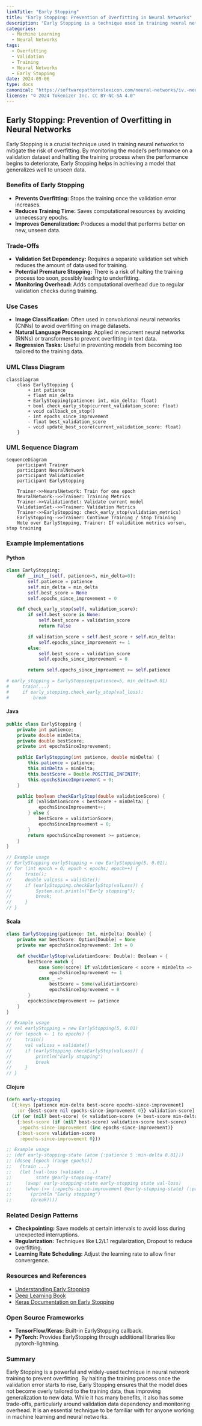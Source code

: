 ```yaml
---
linkTitle: "Early Stopping"
title: "Early Stopping: Prevention of Overfitting in Neural Networks"
description: "Early Stopping is a technique used in training neural networks to prevent overfitting by halting training when the validation error starts to increase."
categories:
  - Machine Learning
  - Neural Networks
tags:
  - Overfitting
  - Validation
  - Training
  - Neural Networks
  - Early Stopping
date: 2024-09-06
type: docs
canonical: "https://softwarepatternslexicon.com/neural-networks/iv.-neural-network-training-patterns/1.-training-strategies/early-stopping"
license: "© 2024 Tokenizer Inc. CC BY-NC-SA 4.0"
---
```


## Early Stopping: Prevention of Overfitting in Neural Networks

Early Stopping is a crucial technique used in training neural networks to mitigate the risk of overfitting. By monitoring the model’s performance on a validation dataset and halting the training process when the performance begins to deteriorate, Early Stopping helps in achieving a model that generalizes well to unseen data.

### Benefits of Early Stopping
- **Prevents Overfitting:** Stops the training once the validation error increases.
- **Reduces Training Time:** Saves computational resources by avoiding unnecessary epochs.
- **Improves Generalization:** Produces a model that performs better on new, unseen data.

### Trade-Offs
- **Validation Set Dependency:** Requires a separate validation set which reduces the amount of data used for training.
- **Potential Premature Stopping:** There is a risk of halting the training process too soon, possibly leading to underfitting.
- **Monitoring Overhead:** Adds computational overhead due to regular validation checks during training.

### Use Cases
- **Image Classification:** Often used in convolutional neural networks (CNNs) to avoid overfitting on image datasets.
- **Natural Language Processing:** Applied in recurrent neural networks (RNNs) or transformers to prevent overfitting in text data.
- **Regression Tasks:** Useful in preventing models from becoming too tailored to the training data.

### UML Class Diagram
```mermaid
classDiagram
    class EarlyStopping {
        + int patience
        + float min_delta
        + EarlyStopping(patience: int, min_delta: float)
        + bool check_early_stop(current_validation_score: float)
        + void callback_on_stop()
        - int epochs_since_improvement
        - float best_validation_score
        - void update_best_score(current_validation_score: float)
    }
```

### UML Sequence Diagram
```mermaid
sequenceDiagram
    participant Trainer
    participant NeuralNetwork
    participant ValidationSet
    participant EarlyStopping

    Trainer->>NeuralNetwork: Train for one epoch
    NeuralNetwork-->>Trainer: Training Metrics
    Trainer->>ValidationSet: Validate current model
    ValidationSet-->>Trainer: Validation Metrics
    Trainer->>EarlyStopping: check_early_stop(validation_metrics)
    EarlyStopping-->>Trainer: Continue Training / Stop Training
    Note over EarlyStopping, Trainer: If validation metrics worsen, stop training
```

### Example Implementations

#### Python
```python
class EarlyStopping:
    def __init__(self, patience=5, min_delta=0):
        self.patience = patience
        self.min_delta = min_delta
        self.best_score = None
        self.epochs_since_improvement = 0

    def check_early_stop(self, validation_score):
        if self.best_score is None:
            self.best_score = validation_score
            return False

        if validation_score < self.best_score + self.min_delta:
            self.epochs_since_improvement += 1
        else:
            self.best_score = validation_score
            self.epochs_since_improvement = 0

        return self.epochs_since_improvement >= self.patience

# early_stopping = EarlyStopping(patience=5, min_delta=0.01)
#     train(...)
#     if early_stopping.check_early_stop(val_loss):
#         break
```

#### Java
```java
public class EarlyStopping {
    private int patience;
    private double minDelta;
    private double bestScore;
    private int epochsSinceImprovement;

    public EarlyStopping(int patience, double minDelta) {
        this.patience = patience;
        this.minDelta = minDelta;
        this.bestScore = Double.POSITIVE_INFINITY;
        this.epochsSinceImprovement = 0;
    }

    public boolean checkEarlyStop(double validationScore) {
        if (validationScore < bestScore + minDelta) {
            epochsSinceImprovement++;
        } else {
            bestScore = validationScore;
            epochsSinceImprovement = 0;
        }
        return epochsSinceImprovement >= patience;
    }
}

// Example usage
// EarlyStopping earlyStopping = new EarlyStopping(5, 0.01);
// for (int epoch = 0; epoch < epochs; epoch++) {
//     train();
//     double valLoss = validate();
//     if (earlyStopping.checkEarlyStop(valLoss)) {
//         System.out.println("Early stopping");
//         break;
//     }
// }
```

#### Scala
```scala
class EarlyStopping(patience: Int, minDelta: Double) {
    private var bestScore: Option[Double] = None
    private var epochsSinceImprovement: Int = 0

    def checkEarlyStop(validationScore: Double): Boolean = {
        bestScore match {
            case Some(score) if validationScore < score + minDelta =>
                epochsSinceImprovement += 1
            case _ =>
                bestScore = Some(validationScore)
                epochsSinceImprovement = 0
        }
        epochsSinceImprovement >= patience
    }
}

// Example usage
// val earlyStopping = new EarlyStopping(5, 0.01)
// for (epoch <- 1 to epochs) {
//     train()
//     val valLoss = validate()
//     if (earlyStopping.checkEarlyStop(valLoss)) {
//         println("Early stopping")
//         break
//     }
// }
```

#### Clojure
```clojure
(defn early-stopping
  [{:keys [patience min-delta best-score epochs-since-improvement]
    :or {best-score nil epochs-since-improvement 0}} validation-score]
  (if (or (nil? best-score) (< validation-score (+ best-score min-delta)))
    {:best-score (if (nil? best-score) validation-score best-score)
     :epochs-since-improvement (inc epochs-since-improvement)}
    {:best-score validation-score
     :epochs-since-improvement 0}))

;; Example usage
;; (def early-stopping-state (atom {:patience 5 :min-delta 0.01}))
;; (doseq [epoch (range epochs)]
;;   (train ...)
;;   (let [val-loss (validate ...)
;;         state @early-stopping-state]
;;     (swap! early-stopping-state early-stopping state val-loss)
;;     (when (>= (:epochs-since-improvement @early-stopping-state) (:patience state))
;;       (println "Early stopping")
;;       (break))))
```

### Related Design Patterns
- **Checkpointing:** Save models at certain intervals to avoid loss during unexpected interruptions.
- **Regularization:** Techniques like L2/L1 regularization, Dropout to reduce overfitting.
- **Learning Rate Scheduling:** Adjust the learning rate to allow finer convergence.

### Resources and References
- [Understanding Early Stopping](https://machinelearningmastery.com/early-stopping-to-avoid-overtraining-neural-network-models/)
- [Deep Learning Book](https://www.deeplearningbook.org/contents/regularization.html)
- [Keras Documentation on Early Stopping](https://keras.io/api/callbacks/early_stopping/)

### Open Source Frameworks
- **TensorFlow/Keras:** Built-in EarlyStopping callback.
- **PyTorch:** Provides EarlyStopping through additional libraries like pytorch-lightning.

### Summary
Early Stopping is a powerful and widely-used technique in neural network training to prevent overfitting. By halting the training process once the validation error starts to rise, Early Stopping ensures that the model does not become overly tailored to the training data, thus improving generalization to new data. While it has many benefits, it also has some trade-offs, particularly around validation data dependency and monitoring overhead. It is an essential technique to be familiar with for anyone working in machine learning and neural networks.
